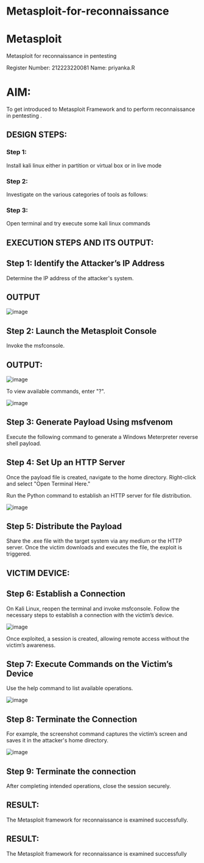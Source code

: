 # Metasploit-for-reconnaissance
# Metasploit
Metasploit for reconnaissance in pentesting

Register Number: 212223220081
Name: priyanka.R
# AIM:

To get introduced to Metasploit Framework and to  perform reconnaissance  in pentesting .

## DESIGN STEPS:

### Step 1:

Install kali linux either in partition or virtual box or in live mode

### Step 2:

Investigate on the various categories of tools as follows:

### Step 3:

Open terminal and try execute some kali linux commands

## EXECUTION STEPS AND ITS OUTPUT:

## Step 1: Identify the Attacker’s IP Address
Determine the IP address of the attacker's system.

## OUTPUT

![image](https://github.com/user-attachments/assets/14f8e813-d318-43ff-b3f8-ce63459d1db9)

## Step 2: Launch the Metasploit Console
Invoke the msfconsole.

## OUTPUT:

![image](https://github.com/user-attachments/assets/4ddd41f8-4697-4dde-8536-b81191afe255)

To view available commands, enter "?".


![image](https://github.com/user-attachments/assets/7ed82e4f-6c0f-43cd-aedb-44dfeef23b17)

## Step 3: Generate Payload Using msfvenom
Execute the following command to generate a Windows Meterpreter reverse shell payload.

## Step 4: Set Up an HTTP Server
Once the payload file is created, navigate to the home directory. Right-click and select "Open Terminal Here."

Run the Python command to establish an HTTP server for file distribution.

![image](https://github.com/user-attachments/assets/bb87ab0f-a3b9-4c0d-b2a2-e1d893929c91)

## Step 5: Distribute the Payload
Share the .exe file with the target system via any medium or the HTTP server. Once the victim downloads and executes the file, the exploit is triggered.

## VICTIM DEVICE:
## Step 6: Establish a Connection
On Kali Linux, reopen the terminal and invoke msfconsole. Follow the necessary steps to establish a connection with the victim’s device.

![image](https://github.com/user-attachments/assets/16713749-6505-4197-871b-eeb3b2d95302)

Once exploited, a session is created, allowing remote access without the victim’s awareness.

## Step 7: Execute Commands on the Victim’s Device
Use the help command to list available operations.

![image](https://github.com/user-attachments/assets/4a41c049-9b7a-4430-a9b5-d8a52e696afd)

## Step 8: Terminate the Connection
For example, the screenshot command captures the victim’s screen and saves it in the attacker's home directory.

![image](https://github.com/user-attachments/assets/12bf0a20-9386-4453-8826-6f5a8f6ec768)

## Step 9: Terminate the connection
After completing intended operations, close the session securely.

## RESULT:
The Metasploit framework for reconnaissance is examined successfully.
## RESULT:
The Metasploit framework for reconnaissance is  examined successfully
